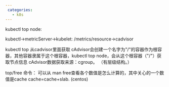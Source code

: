 ```yaml
---
 categories:
   - k8s
---
```

kubectl top node:

kubectl->metricServer->kubelet: /metrics/resource->cadvisor

kubectl top 从cadvisor里面获取
cAdvisor会创建一个名字为"/"的容器作为根容器，其他容器隶属于这个根容器，kubectl top node，会从这个根容器（"/"）获取节点信息
cAdvisor数据获取来源：cgroup。 （有层级结构。）



top/free 命令：
可以从 man free查看各个数值是怎么计算的，其中关心的一个数值是cache
cache=cache+slab. (centos)
